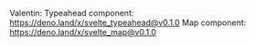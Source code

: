 Valentin:
Typeahead component: https://deno.land/x/svelte_typeahead@v0.1.0
Map component: https://deno.land/x/svelte_map@v0.1.0
